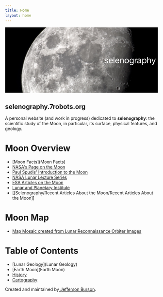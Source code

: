 ```yaml
---
title: Home
layout: home
---
```

![picture of moon](assets/moon-banner2.jpg)
## selenography.7robots.org

A personal website (and work in progress) dedicated to **selenography**: the scientific study of the Moon, in particular, its surface, physical features, and geology.

# Moon Overview

- [Moon Facts](Moon Facts)
- [NASA's Page on the Moon](https://science.nasa.gov/moon/)
- [Paul Spudis' Introduction to the Moon](SpudisIntrotoMoon)
- [NASA Lunar Lecture Series](https://www.lpi.usra.edu/lunar/moon101/)
- [ESA Articles on the Moon](https://www.esa.int/esearch?q=The+Moon)
- [Lunar and Planetary Institute](https://www.lpi.usra.edu)
- [[Selenography/Recent Articles About the Moon/Recent Articles About the Moon]]

# Moon Map
- [Map Mosaic created from Lunar Reconnaissance Orbiter Images](https://quickmap.lroc.asu.edu/?_gl=1*1rzatr5*_ga*ODc1NDUxMDMxLjE3MjIwMjQ3ODY.*_ga_SBFXQ3JFQY*MTcyMjAzMzY1MC4yLjEuMTcyMjAzMzc2OS4xLjAuMA..)

# Table of Contents
- [Lunar Geology](Lunar Geology)
- [Earth Moon](Earth Moon)
- [History](History)
- [Cartography](Cartography)



Created and maintained by[ Jefferson Burson](https://www.7robots.org).
